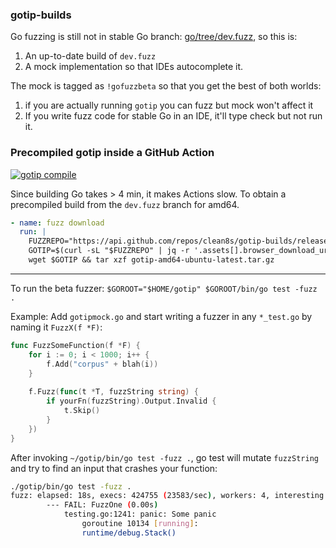 ### gotip-builds

Go fuzzing is still not in stable Go branch: [go/tree/dev.fuzz](https://github.com/golang/go/tree/dev.fuzz),
so this is:

1. An up-to-date build of `dev.fuzz`
2. A mock implementation so that IDEs autocomplete it.

The mock is tagged as `!gofuzzbeta` so that you get the best of both worlds:
1. if you are actually running `gotip` you can fuzz but mock won't affect it
2. If you write fuzz code for stable Go in an IDE, it'll type check but not run it.

### Precompiled gotip inside a GitHub Action

[![gotip compile](https://github.com/clean8s/gofuzz/actions/workflows/gotip-dw.yml/badge.svg)](https://github.com/clean8s/gotip-builds/actions/workflows/gotip-dw.yml)

Since building Go takes > 4 min, it makes Actions slow. To obtain a precompiled build from the `dev.fuzz` branch for amd64.

```yaml
- name: fuzz download
  run: |
    FUZZREPO="https://api.github.com/repos/clean8s/gotip-builds/releases/latest"
    GOTIP=$(curl -sL "$FUZZREPO" | jq -r '.assets[].browser_download_url')
    wget $GOTIP && tar xzf gotip-amd64-ubuntu-latest.tar.gz
```

--- 

To run the beta fuzzer: `$GOROOT="$HOME/gotip" $GOROOT/bin/go test -fuzz .`

Example: Add `gotipmock.go` and start writing a fuzzer in any `*_test.go` by naming it `FuzzX(f *F)`:

```go
func FuzzSomeFunction(f *F) {
	for i := 0; i < 1000; i++ {
		f.Add("corpus" + blah(i))
	}
  
	f.Fuzz(func(t *T, fuzzString string) {
		if yourFn(fuzzString).Output.Invalid {
			t.Skip()
		}
	})
}
```

After invoking `~/gotip/bin/go test -fuzz .`, go test will mutate `fuzzString` and try to find an input that crashes your function:
```sh
./gotip/bin/go test -fuzz .
fuzz: elapsed: 18s, execs: 424755 (23583/sec), workers: 4, interesting: 32
        --- FAIL: FuzzOne (0.00s)
            testing.go:1241: panic: Some panic
                goroutine 10134 [running]:
                runtime/debug.Stack()
```
